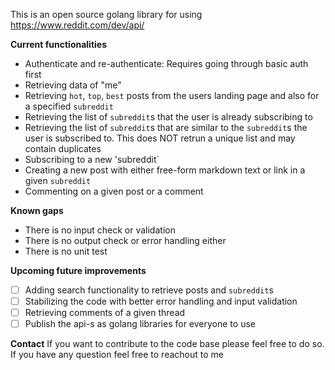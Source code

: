 This is an open source golang library for using https://www.reddit.com/dev/api/

**Current functionalities**
- Authenticate and re-authenticate: Requires going through basic auth first
- Retrieving data of "me"
- Retrieving `hot`, `top`, `best` posts from the users landing page and also for a specified `subreddit`
- Retrieving the list of `subreddit`s that the user is already subscribing to
- Retrieving the list of `subreddit`s that are similar to the `subreddit`s the user is subscribed to. This does NOT retrun a unique list and may contain duplicates
- Subscribing to a new 'subreddit`
- Creating a new post with either free-form markdown text or link in a given `subreddit`
- Commenting on a given post or a comment

**Known gaps**
- There is no input check or validation
- There is no output check or error handling either
- There is no unit test

**Upcoming future improvements**
- [ ] Adding search functionality to retrieve posts and `subreddit`s
- [ ] Stabilizing the code with better error handling and input validation
- [ ] Retrieving comments of a given thread
- [ ] Publish the api-s as golang libraries for everyone to use

**Contact**
If you want to contribute to the code base please feel free to do so. If you have any question feel free to reachout to me
